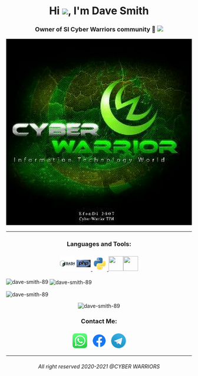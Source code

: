 <h1 align="center">Hi&nbsp;<img src="https://github.com/TheDudeThatCode/TheDudeThatCode/blob/master/Assets/Hi.gif" width="33px">, I'm Dave Smith</h1>

<h3 align="center">Owner of Sl Cyber Warriors community 👑&nbsp;<img src="https://github.com/TheDudeThatCode/TheDudeThatCode/blob/master/Assets/Earth.gif" width="24px"></p>

</h3>
<img src="400086900718_114430.jpg">
<hr>
<h3 align="center">Languages and Tools:</h3>

<h3 align="center"><img src="https://raw.githubusercontent.com/github/explore/5c058a388828bb5fde0bcafd4bc867b5bb3f26f3/topics/bash/bash.png" alt="bash" width="40" height="40"/> </a> <a href="https://www.php.net" target="_blank"> <img src="https://raw.githubusercontent.com/devicons/devicon/master/icons/php/php-original.svg" alt="php" width="40" height="40"/> </a> <a href="https://www.python.org" target="_blank"> <img src="https://raw.githubusercontent.com/devicons/devicon/master/icons/python/python-original.svg" alt="python" width="40" height="40"/> <img src='https://camo.githubusercontent.com/67d77a6cc905b5aab8df285b62d4b406bbd6e45db3197b96bec035fb21a2b89c/68747470733a2f2f7777772e766563746f726c6f676f2e7a6f6e652f6c6f676f732f73716c6974652f73716c6974652d617232312e737667' width="40" height="40"><img src='https://camo.githubusercontent.com/19ab6bd09ac44d51db909362f5b77c47ab5679fda118a0bb5bfccf72cfc2a0d1/68747470733a2f2f7777772e766563746f726c6f676f2e7a6f6e652f6c6f676f732f6d7973716c2f6d7973716c2d617232312e737667'width="40" height="40"></a> </p></h3>

<p><img align="left" src="https://github-readme-stats.vercel.app/api/top-langs?username=dave-smith-89&show_icons=true&locale=en&layout=compact&theme=dark" alt="dave-smith-89" /></p>

<p>&nbsp;<img align="center" src="https://github-readme-stats.vercel.app/api?username=dave-smith-89&show_icons=true&locale=en&theme=dark" alt="dave-smith-89" /></p>

<p><img align="center" src="https://github-readme-streak-stats.herokuapp.com/?user=dave-smith-89&theme=dark" alt="dave-smith-89" /></p>

<p align="center"> <img src="https://komarev.com/ghpvc/?username=dave-smith-89&label=Profile%20views&color=0e75b6&style=flat" alt="dave-smith-89" /> </p>

<h3 align="center">Contact Me:</h3>

<p><h3 align="center"><a href="http://wa.me/94755958542"><img src="PicsArt_04-10-02.10.09.png" width="40" height="40"></a><a href="https://www.facebook.com/profile.php?id=100063607333742"><img src="Facebook-logo.png" width="65" height="40"></a><a href="https://t.me/DaVe_Smith_89"><img src="PicsArt_05-11-05.58.55.png" width="40" height="40"></a></p>
<hr>
<h6 align="center">All right reserved 2020-2021 @CYBER WARRIORS</h6>
